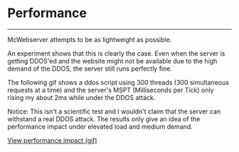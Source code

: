 # Performance
---
McWebserver attempts to be as lightweight as possible.

An experiment shows that this is clearly the case. Even when the server is getting DDOS'ed and the website might not be available due to the high demand of the DDOS, the server still runs perfectly fine.

The following gif shows a ddos script using 300 threads (300 simultaneous requests at a time) and the server's MSPT (Milliseconds per Tick) only rising my about 2ms while under the DDOS attack.

Notice: This isn't a scientific test and I wouldn't claim that the server can withstand a real DDOS attack. The results only give an idea of the performance impact under elevated load and medium demand.

[View performance impact (gif)](https://cdn.jonasjones.dev/misc/mcwebserver-ddos-performance-impact.gif)